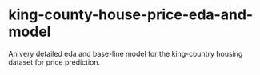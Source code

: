 # king-county-house-price-eda-and-model
An very detailed eda and base-line model for the king-country housing dataset for price prediction.
